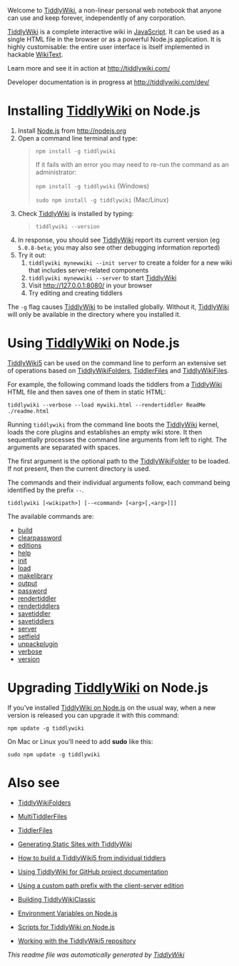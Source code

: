 <p>Welcome to <a class='tc-tiddlylink tc-tiddlylink-resolves' href='http://tiddlywiki.com/static/TiddlyWiki.html'>TiddlyWiki</a>, a non-linear personal web notebook that anyone can use and keep forever, independently of any corporation.</p><p><a class='tc-tiddlylink tc-tiddlylink-resolves' href='http://tiddlywiki.com/static/TiddlyWiki.html'>TiddlyWiki</a> is a complete interactive wiki in <a class='tc-tiddlylink tc-tiddlylink-resolves' href='http://tiddlywiki.com/static/JavaScript.html'>JavaScript</a>. It can be used as a single HTML file in the browser or as a powerful Node.js application. It is highly customisable: the entire user interface is itself implemented in hackable <a class='tc-tiddlylink tc-tiddlylink-resolves' href='http://tiddlywiki.com/static/WikiText.html'>WikiText</a>.</p><p>Learn more and see it in action at <a class='tc-tiddlylink-external' href='http://tiddlywiki.com/' target='_blank'>http://tiddlywiki.com/</a></p><p>Developer documentation is in progress at <a class='tc-tiddlylink-external' href='http://tiddlywiki.com/dev/' target='_blank'>http://tiddlywiki.com/dev/</a></p><h1 class=''>Installing <a class='tc-tiddlylink tc-tiddlylink-resolves' href='http://tiddlywiki.com/static/TiddlyWiki.html'>TiddlyWiki</a> on Node.js</h1><ol><li>Install <a class='tc-tiddlylink tc-tiddlylink-resolves' href='http://tiddlywiki.com/static/Node.js.html'>Node.js</a> from <a class='tc-tiddlylink-external' href='http://nodejs.org' target='_blank'>http://nodejs.org</a></li><li>Open a command line terminal and type:<blockquote><p><code>npm install -g tiddlywiki</code></p><p>If it fails with an error you may need to re-run the command as an administrator:</p><p><code>npm install -g tiddlywiki</code> (Windows)</p><p><code>sudo npm install -g tiddlywiki</code> (Mac/Linux)</p></blockquote></li><li>Check <a class='tc-tiddlylink tc-tiddlylink-resolves' href='http://tiddlywiki.com/static/TiddlyWiki.html'>TiddlyWiki</a> is installed by typing:<blockquote><p><code>tiddlywiki --version</code></p></blockquote></li><li>In response, you should see <a class='tc-tiddlylink tc-tiddlylink-resolves' href='http://tiddlywiki.com/static/TiddlyWiki.html'>TiddlyWiki</a> report its current version (eg <code>5.0.8-beta</code>; you may also see other debugging information reported)</li><li>Try it out:<ol><li><code>tiddlywiki mynewwiki --init server</code> to create a folder for a new wiki that includes server-related components</li><li><code>tiddlywiki mynewwiki --server</code> to start <a class='tc-tiddlylink tc-tiddlylink-resolves' href='http://tiddlywiki.com/static/TiddlyWiki.html'>TiddlyWiki</a></li><li>Visit <a class='tc-tiddlylink-external' href='http://127.0.0.1:8080/' target='_blank'>http://127.0.0.1:8080/</a> in your browser</li><li>Try editing and creating tiddlers</li></ol></li></ol><p>The <code>-g</code> flag causes <a class='tc-tiddlylink tc-tiddlylink-resolves' href='http://tiddlywiki.com/static/TiddlyWiki.html'>TiddlyWiki</a> to be installed globally. Without it, <a class='tc-tiddlylink tc-tiddlylink-resolves' href='http://tiddlywiki.com/static/TiddlyWiki.html'>TiddlyWiki</a> will only be available in the directory where you installed it.
</p><h1 class=''>Using <a class='tc-tiddlylink tc-tiddlylink-resolves' href='http://tiddlywiki.com/static/TiddlyWiki.html'>TiddlyWiki</a> on Node.js</h1><p><a class='tc-tiddlylink tc-tiddlylink-resolves' href='http://tiddlywiki.com/static/TiddlyWiki5.html'>TiddlyWiki5</a> can be used on the command line to perform an extensive set of operations based on <a class='tc-tiddlylink tc-tiddlylink-resolves' href='http://tiddlywiki.com/static/TiddlyWikiFolders.html'>TiddlyWikiFolders</a>, <a class='tc-tiddlylink tc-tiddlylink-resolves' href='http://tiddlywiki.com/static/TiddlerFiles.html'>TiddlerFiles</a> and <a class='tc-tiddlylink tc-tiddlylink-missing' href='http://tiddlywiki.com/static/TiddlyWikiFiles.html'>TiddlyWikiFiles</a>.</p><p>For example, the following command loads the tiddlers from a <a class='tc-tiddlylink tc-tiddlylink-resolves' href='http://tiddlywiki.com/static/TiddlyWiki.html'>TiddlyWiki</a> HTML file and then saves one of them in static HTML:</p><pre><code>tiddlywiki --verbose --load mywiki.html --rendertiddler ReadMe ./readme.html</code></pre><p>Running <code>tiddlywiki</code> from the command line boots the <a class='tc-tiddlylink tc-tiddlylink-resolves' href='http://tiddlywiki.com/static/TiddlyWiki.html'>TiddlyWiki</a> kernel, loads the core plugins and establishes an empty wiki store. It then sequentially processes the command line arguments from left to right. The arguments are separated with spaces.</p><p>The first argument is the optional path to the <a class='tc-tiddlylink tc-tiddlylink-resolves' href='http://tiddlywiki.com/static/TiddlyWikiFolders.html'>TiddlyWikiFolder</a> to be loaded. If not present, then the current directory is used.</p><p>The commands and their individual arguments follow, each command being identified by the prefix <code>--</code>.</p><pre><code>tiddlywiki [&lt;wikipath&gt;] [--&lt;command&gt; [&lt;arg&gt;[,&lt;arg&gt;]]]</code></pre><p>The available commands are:</p><p><ul class=''>

<li>
<a class='tc-tiddlylink tc-tiddlylink-resolves' href='http://tiddlywiki.com/static/BuildCommand.html'>
build
</a>
</li>

<li>
<a class='tc-tiddlylink tc-tiddlylink-resolves' href='http://tiddlywiki.com/static/ClearPasswordCommand.html'>
clearpassword
</a>
</li>

<li>
<a class='tc-tiddlylink tc-tiddlylink-resolves' href='http://tiddlywiki.com/static/EditionsCommand.html'>
editions
</a>
</li>

<li>
<a class='tc-tiddlylink tc-tiddlylink-resolves' href='http://tiddlywiki.com/static/HelpCommand.html'>
help
</a>
</li>

<li>
<a class='tc-tiddlylink tc-tiddlylink-resolves' href='http://tiddlywiki.com/static/InitCommand.html'>
init
</a>
</li>

<li>
<a class='tc-tiddlylink tc-tiddlylink-resolves' href='http://tiddlywiki.com/static/LoadCommand.html'>
load
</a>
</li>

<li>
<a class='tc-tiddlylink tc-tiddlylink-resolves' href='http://tiddlywiki.com/static/MakeLibraryCommand.html'>
makelibrary
</a>
</li>

<li>
<a class='tc-tiddlylink tc-tiddlylink-resolves' href='http://tiddlywiki.com/static/OutputCommand.html'>
output
</a>
</li>

<li>
<a class='tc-tiddlylink tc-tiddlylink-resolves' href='http://tiddlywiki.com/static/PasswordCommand.html'>
password
</a>
</li>

<li>
<a class='tc-tiddlylink tc-tiddlylink-resolves' href='http://tiddlywiki.com/static/RenderTiddlerCommand.html'>
rendertiddler
</a>
</li>

<li>
<a class='tc-tiddlylink tc-tiddlylink-resolves' href='http://tiddlywiki.com/static/RenderTiddlersCommand.html'>
rendertiddlers
</a>
</li>

<li>
<a class='tc-tiddlylink tc-tiddlylink-resolves' href='http://tiddlywiki.com/static/SaveTiddlerCommand.html'>
savetiddler
</a>
</li>

<li>
<a class='tc-tiddlylink tc-tiddlylink-resolves' href='http://tiddlywiki.com/static/SaveTiddlersCommand.html'>
savetiddlers
</a>
</li>

<li>
<a class='tc-tiddlylink tc-tiddlylink-resolves' href='http://tiddlywiki.com/static/ServerCommand.html'>
server
</a>
</li>

<li>
<a class='tc-tiddlylink tc-tiddlylink-resolves' href='http://tiddlywiki.com/static/SetFieldCommand.html'>
setfield
</a>
</li>

<li>
<a class='tc-tiddlylink tc-tiddlylink-resolves' href='http://tiddlywiki.com/static/UnpackPluginCommand.html'>
unpackplugin
</a>
</li>

<li>
<a class='tc-tiddlylink tc-tiddlylink-resolves' href='http://tiddlywiki.com/static/VerboseCommand.html'>
verbose
</a>
</li>

<li>
<a class='tc-tiddlylink tc-tiddlylink-resolves' href='http://tiddlywiki.com/static/VersionCommand.html'>
version
</a>
</li>

</ul></p><h1 class=''>Upgrading <a class='tc-tiddlylink tc-tiddlylink-resolves' href='http://tiddlywiki.com/static/TiddlyWiki.html'>TiddlyWiki</a> on Node.js</h1><p>If you've installed <a class='tc-tiddlylink tc-tiddlylink-resolves' href='http://tiddlywiki.com/static/TiddlyWiki%2520on%2520Node.js.html'>TiddlyWiki on Node.js</a> on the usual way, when a new version is released you can upgrade it with this command:</p><pre><code>npm update -g tiddlywiki</code></pre><p>On Mac or Linux you'll need to add <strong>sudo</strong> like this:</p><pre><code>sudo npm update -g tiddlywiki</code></pre><h1 class=''>Also see</h1><p><ul class=''>

<li>
<a class='tc-tiddlylink tc-tiddlylink-resolves' href='http://tiddlywiki.com/static/TiddlyWikiFolders.html'>

TiddlyWikiFolders

</a>
</li>

<li>
<a class='tc-tiddlylink tc-tiddlylink-resolves' href='http://tiddlywiki.com/static/MultiTiddlerFiles.html'>

MultiTiddlerFiles

</a>
</li>

<li>
<a class='tc-tiddlylink tc-tiddlylink-resolves' href='http://tiddlywiki.com/static/TiddlerFiles.html'>

TiddlerFiles

</a>
</li>

<li>
<a class='tc-tiddlylink tc-tiddlylink-resolves' href='http://tiddlywiki.com/static/Generating%2520Static%2520Sites%2520with%2520TiddlyWiki.html'>

Generating Static Sites with TiddlyWiki

</a>
</li>

<li>
<a class='tc-tiddlylink tc-tiddlylink-resolves' href='http://tiddlywiki.com/static/How%2520to%2520build%2520a%2520TiddlyWiki5%2520from%2520individual%2520tiddlers.html'>

How to build a TiddlyWiki5 from individual tiddlers

</a>
</li>

<li>
<a class='tc-tiddlylink tc-tiddlylink-resolves' href='http://tiddlywiki.com/static/Using%2520TiddlyWiki%2520for%2520GitHub%2520project%2520documentation.html'>

Using TiddlyWiki for GitHub project documentation

</a>
</li>

<li>
<a class='tc-tiddlylink tc-tiddlylink-resolves' href='http://tiddlywiki.com/static/Using%2520a%2520custom%2520path%2520prefix%2520with%2520the%2520client-server%2520edition.html'>

Using a custom path prefix with the client-server edition

</a>
</li>

<li>
<a class='tc-tiddlylink tc-tiddlylink-resolves' href='http://tiddlywiki.com/static/Building%2520TiddlyWikiClassic.html'>

Building TiddlyWikiClassic

</a>
</li>

<li>
<a class='tc-tiddlylink tc-tiddlylink-resolves' href='http://tiddlywiki.com/static/Environment%2520Variables%2520on%2520Node.js.html'>

Environment Variables on Node.js

</a>
</li>

<li>
<a class='tc-tiddlylink tc-tiddlylink-resolves' href='http://tiddlywiki.com/static/Scripts%2520for%2520TiddlyWiki%2520on%2520Node.js.html'>

Scripts for TiddlyWiki on Node.js

</a>
</li>

<li>
<a class='tc-tiddlylink tc-tiddlylink-resolves' href='http://tiddlywiki.com/static/Working%2520with%2520the%2520TiddlyWiki5%2520repository.html'>

Working with the TiddlyWiki5 repository

</a>
</li>

</ul></p><p><em>This readme file was automatically generated by <a class='tc-tiddlylink tc-tiddlylink-resolves' href='http://tiddlywiki.com/static/TiddlyWiki.html'>TiddlyWiki</a></em></p>